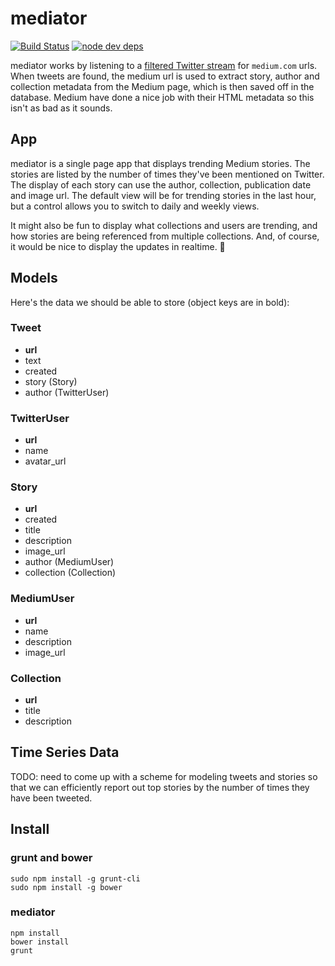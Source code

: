# mediator

[![Build Status](https://secure.travis-ci.org/edsu/mediator.png)](http://travis-ci.org/edsu/mediator) [![node dev deps](https://david-dm.org/edsu/mediator/dev-status.png)](https://david-dm.org/edsu/mediator#dev-badge-embed=&info=devDependencies&view=table)

mediator works by listening to a [filtered Twitter
stream](https://dev.twitter.com/docs/api/1.1/post/statuses/filter) for
`medium.com` urls. When tweets are found, the medium url is used to extract
story, author and collection metadata from the Medium page, which is then 
saved off in the database. Medium have done a nice job with their HTML 
metadata so this isn't as bad as it sounds.

## App

mediator is a single page app that displays trending Medium stories. The
stories are listed by the number of times they've been mentioned on Twitter. The
display of each story can use the author, collection, publication date and image
url. The default view will be for trending stories in the last hour, but a
control allows you to switch to daily and weekly views.

It might also be fun to display what collections and users are trending, and 
how stories are being referenced from multiple collections. And, of course, 
it would be nice to display the updates in realtime. :cake:

## Models

Here's the data we should be able to store (object keys are in bold):

### Tweet

* **url**
* text
* created
* story (Story)
* author (TwitterUser)

### TwitterUser

* **url**
* name
* avatar_url

### Story

* **url**
* created
* title
* description
* image_url
* author (MediumUser)
* collection (Collection)

### MediumUser

* **url**
* name
* description
* image_url

### Collection

* **url**
* title
* description

## Time Series Data

TODO: need to come up with a scheme for modeling tweets and stories so that we
can efficiently report out top stories by the number of times they have been tweeted.

## Install

### grunt and bower

	sudo npm install -g grunt-cli
	sudo npm install -g bower

### mediator

    npm install
	bower install
	grunt
